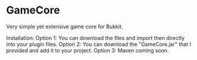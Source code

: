 # GameCore
Very simple yet extensive game core for Bukkit.

Installation:
    Option 1:
      You can download the files and import then directly into your plugin files.
		Option 2:
		  You can download the "GameCore.jar" that I provided and add it to your project.
	  Option 3:
	    Maven coming soon.
